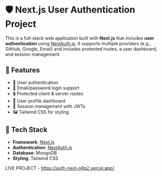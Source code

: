 # 🛡️ Next.js User Authentication Project

This is a full-stack web application built with **Next.js** that includes **user authentication** using [NextAuth.js](https://next-auth.js.org/). It supports multiple providers (e.g., GitHub, Google, Email) and includes protected routes, a user dashboard, and session management.

## 🚀 Features

- 🔐 User authentication 
- 📨 Email/password login support
- 🔒 Protected client & server routes
- 🧑 User profile dashboard
- 🔁 Session management with JWTs
- 🖼️ Tailwind CSS for styling

## 🧰 Tech Stack

- **Framework**: [Next.js](https://nextjs.org/)
- **Authentication**: [NextAuth.js](https://next-auth.js.org/)
- **Database**: MongoDB 
- **Styling**: Tailwind CSS

LIVE PROJECT - https://auth-next-o9q2.vercel.app/
